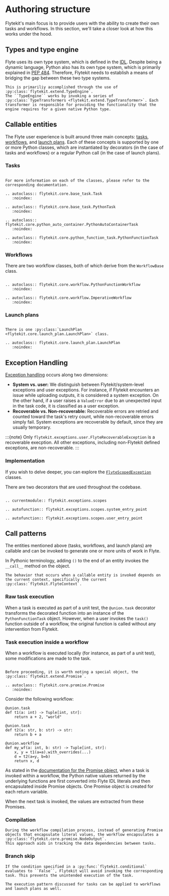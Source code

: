 # Authoring structure

Flytekit's main focus is to provide users with the ability to create their own tasks and workflows.
In this section, we'll take a closer look at how this works under the hood.

## Types and type engine

Flyte uses its own type system, which is defined in the [IDL](https://github.com/flyteorg/flyte/tree/master/flyteidl). Despite being a dynamic language, Python also has its own type system, which is primarily explained in [PEP 484](https://www.python.org/dev/peps/pep-0484/). Therefore, Flytekit needs to establish a means of bridging the gap between these two type systems.

```{eval-rst}
This is primariliy accomplished through the use of :py:class:`flytekit.extend.TypeEngine`.
The ``TypeEngine`` works by invoking a series of :py:class:`TypeTransformers <flytekit.extend.TypeTransformer>`. Each transformer is responsible for providing the functionality that the engine requires for a given native Python type.
```

## Callable entities

The Flyte user experience is built around three main concepts: [tasks](../../../user-guide/core-concepts/tasks/index.md), [workflows](../../../user-guide/core-concepts/workflows/index.md), and [launch plans](../../../user-guide/core-concepts/launch-plans/index.md). Each of these concepts is supported by one or more Python classes, which are instantiated by decorators (in the case of tasks and workflows) or a regular Python call (in the case of launch plans).

### Tasks

```{eval-rst}

For more information on each of the classes, please refer to the corresponding documentation.

.. autoclass:: flytekit.core.base_task.Task
   :noindex:

.. autoclass:: flytekit.core.base_task.PythonTask
   :noindex:

.. autoclass:: flytekit.core.python_auto_container.PythonAutoContainerTask
   :noindex:

.. autoclass:: flytekit.core.python_function_task.PythonFunctionTask
   :noindex:
```

### Workflows

There are two workflow classes, both of which derive from the `WorkflowBase` class.

```{eval-rst}

.. autoclass:: flytekit.core.workflow.PythonFunctionWorkflow
   :noindex:

.. autoclass:: flytekit.core.workflow.ImperativeWorkflow
   :noindex:
```

### Launch plans

```{eval-rst}

There is one :py:class:`LaunchPlan <flytekit.core.launch_plan.LaunchPlan>` class.

.. autoclass:: flytekit.core.launch_plan.LaunchPlan
   :noindex:
```

## Exception Handling

[Exception handling](https://github.com/flyteorg/flytekit/tree/master/flytekit/exceptions) occurs along two dimensions:

* **System vs. user:** We distinguish between Flytekit/system-level exceptions and user exceptions. For instance, if Flytekit encounters an issue while uploading outputs, it is considered a system exception. On the other hand, if a user raises a `ValueError` due to an unexpected input in the task code, it is classified as a user exception.
* **Recoverable vs. Non-recoverable:** Recoverable errors are retried and counted toward the task's retry count, while non-recoverable errors simply fail. System exceptions are recoverable by default, since they are usually temporary.

:::{note}
Only `flytekit.exceptions.user.FlyteRecoverableException` is a recoverable execption. All other exceptions, including non-Flytekit defined exceptions, are non-recoverable.
:::

### Implementation

If you wish to delve deeper, you can explore the [`FlyteScopedException`](https://github.com/flyteorg/flytekit/blob/master/flytekit/exceptions/scopes.py) classes.

There are two decorators that are used throughout the codebase.

```{eval-rst}

.. currentmodule:: flytekit.exceptions.scopes

.. autofunction:: flytekit.exceptions.scopes.system_entry_point

.. autofunction:: flytekit.exceptions.scopes.user_entry_point
```

## Call patterns

The entities mentioned above (tasks, workflows, and launch plans) are callable and can be invoked to generate one or more units of work in Flyte.

In Pythonic terminology, adding `()` to the end of an entity invokes the `__call__` method on the object.

```{eval-rst}
The behavior that occurs when a callable entity is invoked depends on the current context, specifically the current :py:class:`flytekit.FlyteContext`.
```

### Raw task execution

When a task is executed as part of a unit test, the `@union.task` decorator transforms the decorated function into an instance of the `PythonFunctionTask` object. However, when a user invokes the `task()` function outside of a workflow, the original function is called without any intervention from Flytekit.

### Task execution inside a workflow

When a workflow is executed locally (for instance, as part of a unit test), some modifications are made to the task.

```{eval-rst}

Before proceeding, it is worth noting a special object, the :py:class:`flytekit.extend.Promise`.

.. autoclass:: flytekit.core.promise.Promise
   :noindex:
```

Consider the following workflow:

```{code} python
@union.task
def t1(a: int) -> Tuple[int, str]:
    return a + 2, "world"

@union.task
def t2(a: str, b: str) -> str:
    return b + a

@union.workflow
def my_wf(a: int, b: str) -> Tuple[int, str]:
    x, y = t1(a=a).with_overrides(...)
    d = t2(a=y, b=b)
    return x, d
```

As stated in the [documentation for the Promise object](../extending-flytekit.md#flytekit.extend.Promise), when a task is invoked within a workflow, the Python native values returned by the underlying functions are first converted into Flyte IDL literals and then encapsulated inside Promise objects.
One Promise object is created for each return variable.

When the next task is invoked, the values are extracted from these Promises.

### Compilation

```{eval-rst}
During the workflow compilation process, instead of generating Promise objects that encapsulate literal values, the workflow encapsulates a :py:class:`flytekit.core.promise.NodeOutput`.
This approach aids in tracking the data dependencies between tasks.
```

### Branch skip

```{eval-rst}
If the condition specified in a :py:func:`flytekit.conditional` evaluates to ``False``, Flytekit will avoid invoking the corresponding task. This prevents the unintended execution of the task.
```

```{note}
The execution pattern discussed for tasks can be applied to workflows and launch plans as well.
```
